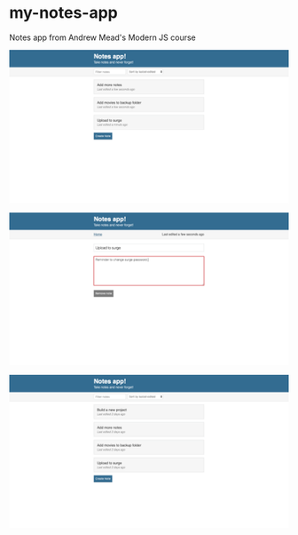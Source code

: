 # my-notes-app
Notes app from Andrew Mead's Modern JS course

![Settings Window](/images/page1.png)

![Settings Window](/images/page2.png)

![Settings Window](/images/pic3.png)
